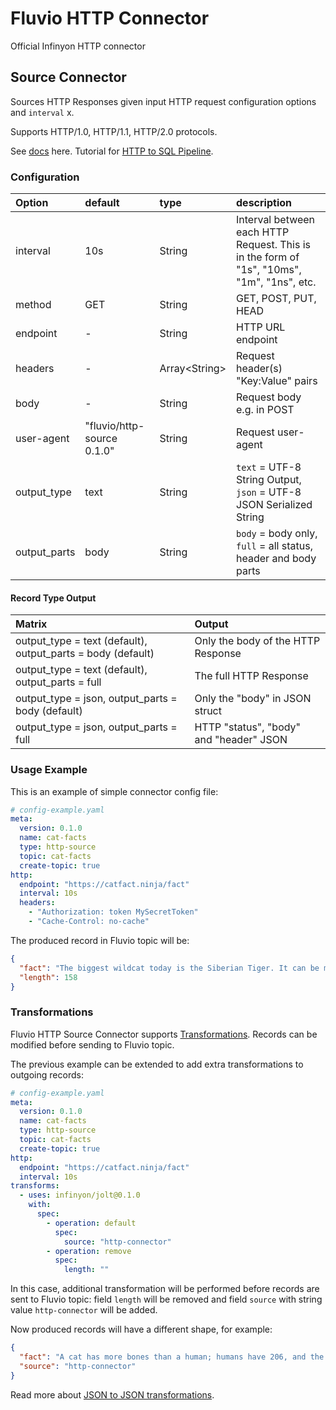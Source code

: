 # Fluvio HTTP Connector
Official Infinyon HTTP connector

## Source Connector
Sources HTTP Responses given input HTTP request configuration options and `interval` x.

Supports HTTP/1.0, HTTP/1.1, HTTP/2.0 protocols.


See [docs](https://www.fluvio.io/connectors/inbound/http/) here.
Tutorial for [HTTP to SQL Pipeline](https://www.fluvio.io/docs/tutorials/data-pipeline/).

### Configuration
| Option       | default                    | type    | description                                                                                |
| :------------| :--------------------------| :-----  | :----------------------------------------------------------------------------------------- |
| interval     | 10s                        | String  | Interval between each HTTP Request. This is in the form of "1s", "10ms", "1m", "1ns", etc. |
| method       | GET                        | String  | GET, POST, PUT, HEAD                                                                       |
| endpoint     | -                          | String  | HTTP URL endpoint                                                                          |
| headers      | -                          | Array\<String\> | Request header(s) "Key:Value" pairs                                                        |
| body         | -                          | String  | Request body e.g. in POST                                                                  |
| user-agent   | "fluvio/http-source 0.1.0" | String  | Request user-agent                                                                         |
| output_type  | text                       | String  | `text` = UTF-8 String Output, `json` = UTF-8 JSON Serialized String                        |
| output_parts | body                       | String  | `body` = body only, `full` = all status, header and body parts                             |

#### Record Type Output
| Matrix                                                      | Output                                  |
| :---------------------------------------------------------- | :-------------------------------------- |
| output_type = text (default), output_parts = body (default) | Only the body of the HTTP Response      |
| output_type = text (default), output_parts = full           | The full HTTP Response                  |
| output_type = json, output_parts = body (default)           | Only the "body" in JSON struct          |
| output_type = json, output_parts = full                     | HTTP "status", "body" and "header" JSON |


### Usage Example

This is an example of simple connector config file:

```yaml
# config-example.yaml
meta:
  version: 0.1.0
  name: cat-facts
  type: http-source
  topic: cat-facts
  create-topic: true
http:
  endpoint: "https://catfact.ninja/fact"
  interval: 10s  
  headers:
    - "Authorization: token MySecretToken"
    - "Cache-Control: no-cache"
```

The produced record in Fluvio topic will be:
```json
{
  "fact": "The biggest wildcat today is the Siberian Tiger. It can be more than 12 feet (3.6 m) long (about the size of a small car) and weigh up to 700 pounds (317 kg).",
  "length": 158
}
```

### Transformations
Fluvio HTTP Source Connector supports [Transformations](https://www.fluvio.io/docs/concepts/transformations-chain/). Records can be modified before sending to Fluvio topic.

The previous example can be extended to add extra transformations to outgoing records:
```yaml
# config-example.yaml
meta:
  version: 0.1.0
  name: cat-facts
  type: http-source
  topic: cat-facts
  create-topic: true
http:
  endpoint: "https://catfact.ninja/fact"
  interval: 10s
transforms:
  - uses: infinyon/jolt@0.1.0
    with:
      spec:
        - operation: default
          spec:
            source: "http-connector"
        - operation: remove
          spec:
            length: ""
```
In this case, additional transformation will be performed before records are sent to Fluvio topic: field `length` will be removed and
field `source` with string value `http-connector` will be added.

Now produced records will have a different shape, for example:
```json
{
  "fact": "A cat has more bones than a human; humans have 206, and the cat - 230.",
  "source": "http-connector"
}
```

Read more about [JSON to JSON transformations](https://www.fluvio.io/smartmodules/certified/jolt/).
